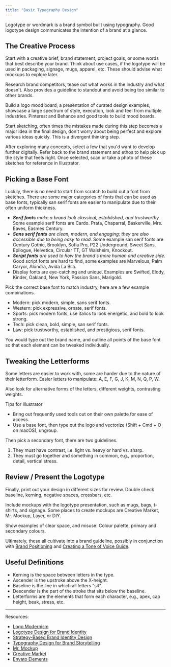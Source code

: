 ```yaml
---
title: "Basic Typography Design"
---
```


Logotype or wordmark is a brand symbol built using typography. Good logotype design communicates the intention of a brand at a glance.

## The Creative Process

Start with a creative brief, brand statement, project goals, or some words that best describe your brand. Think about use cases, if the logotype will be used in packaging, signage, mugs, apparel, etc. These should advise what mockups to explore later.

Research brand competitors, tease out what works in the industry and what doesn't. Also provides a guideline to standout and avoid being too similar to other brands.

Build a logo mood board, a presentation of curated design examples, showcase a large spectrum of style, execution, look and feel from multiple industries. Pinterest and Behance and good tools to  build mood boards.

Start sketching, often times the mistakes made during this step becomes a major idea in the final design, don't worry about being perfect and explore various ideas quickly. This is a divergent thinking step.

After exploring many concepts, select a few that you'd want to develop further digitally. Refer back to the brand statement and ethos to help pick up the style that feels right. Once selected, scan or take a photo of these sketches for reference in Illustrator.

## Picking a Base Font

Luckily, there is no need to start from scratch to build out a font from sketches. There are some major categories of fonts that can be used as base fonts, typically san serif fonts are easier to manipulate due to their often uniform thickness.

- ***Serif fonts** make a brand look classical, established, and trustworthy.* Some example serif fonts are Cardo. Prata, Chaparral, Baskerville, Mrs. Eaves, Easmes Century.
- ***Sans serif fonts** are clean, modern, and engaging; they are also accessible due to being easy to read.* Some example san serif fonts are Century Gothic, Brooklyn, Sofia Pro, P22 Underground, Sweet Sans, Epilogue, Helvetica, Circular TT, GT Walsheim, Knockout.
- ***Script fonts** are used to how the brand's more human and creative side.* Good script fonts are hard to find, some examples are Marvelous, Palm Caryor, Alondra, Avida La Bila.
- Display fonts are eye-catching and unique. Examples are Swifted, Elody, Kinder, Oakland, New York, Passion Sans, Marigold.

Pick the correct base font to match industry, here are a few example combinations.
- Modern: pick modern, simple, sans serif fonts.
- Western: pick expressive, ornate, serif fonts.
- Sports: pick modern fonts, use italics to look energetic, and bold to look strong.
- Tech: pick clean, bold, simple, san serif fonts.
- Law: pick trustworthy, established, and prestigious, serif fonts.

You would type out the brand name, and outline all points of the base font so that each element can be tweaked individually.

## Tweaking the Letterforms

Some letters are easier to work with, some are harder due to the nature of their letterform.
Easier letters to manipulate: A, E, F, G, J, K, M, N, Q, P, W.

Also look for alternative forms of the letters, different weights, contrasting weights.

Tips for Illustrator
- Bring out frequently used tools out on their own palette for ease of access.
- Use a base font, then type out the logo and vectorize (Shift + Cmd + O on macOS), ungroup.

Then pick a secondary font, there are two guidelines.
1. They must have contrast, i.e. light vs. heavy or hard vs. sharp.
2. They must go together and something in common, e.g., proportion, detail, vertical stress.

## Review / Present the Logotype

Finally, print out your design in different sizes for review. Double check baseline, kerning, negative spaces, crossbars, etc. 

Include mockups with the logotype presentation, such as mugs, bags, t-shirts, and signage. Some places to create mockups are Creative Market, Mr. Mockup, Layer, or DIY.

Show examples of clear space, and misuse. Colour palette, primary and secondary colours.

Ultimately, these all cultivate into a brand guideline, possibly in conjunction with [Brand Positioning](Literature%20Notes/Art%20and%20Design/Brand%20Design/Brand%20Positioning.md) and [Creating a Tone of Voice Guide](Literature%20Notes/Communication/Copyrighting/Creating%20a%20Tone%20of%20Voice%20Guide.md).

## Useful Definitions

* Kerning is the space between letters in the type.
* Ascender is the upstroke above the X-height.
* Baseline is the line in which all letters "sit".
* Descender is the part of the stroke that sits below the baseline.
* Letterforms are the elements that form each character, e.g., apex, cap height, beak, stress, etc.

---

Resources: 
- [Logo Modernism](https://www.goodreads.com/en/book/show/26786839)
- [Logotype Design for Brand Identity](https://www.domestika.org/en/courses/1659-logotype-design-for-brand-identity)
- [Strategy-Based Brand Identity Design](https://www.domestika.org/en/courses/3410-strategy-based-brand-identity-design)
- [Typography Design for Brand Storytelling](https://www.domestika.org/en/courses/4489-typography-design-for-brand-storytelling)
- [Mr. Mockup](https://mrmockup.com/)
- [Creative Market](https://creativemarket.com/)
- [Envato Elements](https://elements.envato.com/)
